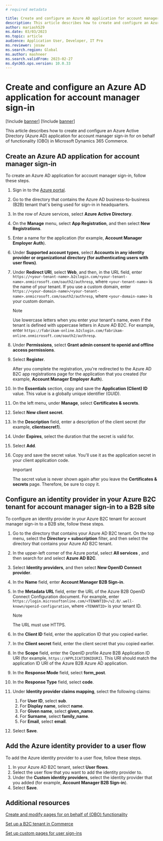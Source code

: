 ```yaml
---
# required metadata

title: Create and configure an Azure AD application for account manager sign-in
description: This article describes how to create and configure an Azure Active Directory (Azure AD) application for account manager sign-in for on behalf of (OBO) functionality in Microsoft Dynamics 365 Commerce.
author: mariash529
ms.date: 03/03/2023
ms.topic: article
audience: Application User, Developer, IT Pro
ms.reviewer: josaw
ms.search.region: Global
ms.author: mashneer
ms.search.validFrom: 2023-02-27
ms.dyn365.ops.version: 10.0.33
---
```


# Create and configure an Azure AD application for account manager sign-in

[!include [banner](includes/banner.md)]
[!include [banner](includes/preview-banner.md)]

This article describes how to create and configure an Azure Active Directory (Azure AD) application for account manager sign-in for on behalf of functionality (OBO) in Microsoft Dynamics 365 Commerce.

## Create an Azure AD application for account manager sign-in

To create an Azure AD application for account manager sign-in, follow these steps.

1. Sign in to the [Azure portal](https://portal.azure.com/).
1. Go to the directory that contains the Azure AD business-to-business (B2B) tenant that's being used for sign-in in headquarters.
1. In the row of Azure services, select **Azure Active Directory**.
1. On the **Manage** menu, select **App Registration**, and then select **New Registrations**.
1. Enter a name for the application (for example, **Account Manager Employer Auth**).
1. Under **Supported account types**, select **Accounts in any identity provider or organizational directory (for authenticating users with user flows)**.
1. Under **Redirect URI**, select **Web**, and then, in the URL field, enter `https://<your-tenant-name>.b2clogin.com/<your-tenant-name>.onmicrosoft.com/oauth2/authresp`, where `<your-tenant-name>` is the name of your tenant. If you use a custom domain, enter `https://<your-domain-name>/<your-tenant-name>.onmicrosoft.com/oauth2/authresp`, where `<your-domain-name>` is your custom domain.

    > [!NOTE]
    > Use lowercase letters when you enter your tenant's name, even if the tenant is defined with uppercase letters in Azure AD B2C. For example, enter `https://fabrikam-online.b2clogin.com/fabrikam-online.onmicrosoft.com/oauth2/authresp`.

1. Under **Permissions**, select **Grant admin consent to openid and offline access permissions**.
1. Select **Register**.

    After you complete the registration, you're redirected to the Azure AD B2C app registrations page for the application that you created (for example, **Account Manager Employer Auth**).

1. In the **Essentials** section, copy and save the **Application (Client) ID** value. This value is a globally unique identifier (GUID).
1. On the left menu, under **Manage**, select **Certificates & secrets**.
1. Select **New client secret**.
1. In the **Description** field, enter a description of the client secret (for example, **clientsecret1**).
1. Under **Expires**, select the duration that the secret is valid for.
1. Select **Add**.
1. Copy and save the secret value. You'll use it as the application secret in your client application code.

    > [!IMPORTANT]
    > The secret value is never shown again after you leave the **Certificates & secrets** page. Therefore, be sure to copy it.

## Configure an identity provider in your Azure B2C tenant for account manager sign-in to a B2B site

To configure an identity provider in your Azure B2C tenant for account manager sign-in to a B2B site, follow these steps.

1. Go to the directory that contains your Azure AD B2C tenant. On the top menu, select the **Directory + subscription** filter, and then select the directory that contains your Azure AD B2C tenant.
1. In the upper-left corner of the Azure portal, select **All services** , and then search for and select **Azure AD B2C**.
1. Select **Identity providers**, and then select **New OpenID Connect provider**.
1. In the **Name** field, enter **Account Manager B2B Sign-in**.
1. In the **Metadata URL** field, enter the URL of the Azure B2B OpenID Connect Configuration document. For example, enter `https://login.microsoftonline.com/<TENANTID>/v2.0/.well-known/openid-configuration`, where `<TENANTID>` is your tenant ID.

    > [!NOTE]
    > The URL must use HTTPS.

1. In the **Client ID** field, enter the application ID that you copied earlier.
1. In the **Client secret** field, enter the client secret that you copied earlier.
1. In the **Scope** field, enter the OpenID profile Azure B2B Application ID URI (for example, `https://APPLICATIONIDURI`). This URI should match the application ID URI of the Azure B2B Azure AD application.
1. In the **Response Mode** field, select **form\_post**.
1. In the **Response Type** field, select **code**.
1. Under **Identity provider claims mapping**, select the following claims:

    1. For **User ID**, select **sub**.
    1. For **Display name**, select **name**.
    1. For **Given name**, select **given\_name**.
    1. For **Surname**, select **family\_name**.
    1. For **Email**, select **email**.

1. Select **Save**.

## Add the Azure identity provider to a user flow

To add the Azure identity provider to a user flow, follow these steps.

1. In your Azure AD B2C tenant, select **User flows**.
1. Select the user flow that you want to add the identity provider to.
1. Under the **Custom identity providers**, select the identity provider that you added (for example, **Account Manager B2B Sign-in**).
1. Select **Save**.

## Additional resources

[Create and modify pages for on behalf of (OBO) functionality](obo-add-pages-site-builder.md)

[Set up a B2C tenant in Commerce](set-up-b2c-tenant.md)

[Set up custom pages for user sign-ins](custom-pages-user-logins.md)
